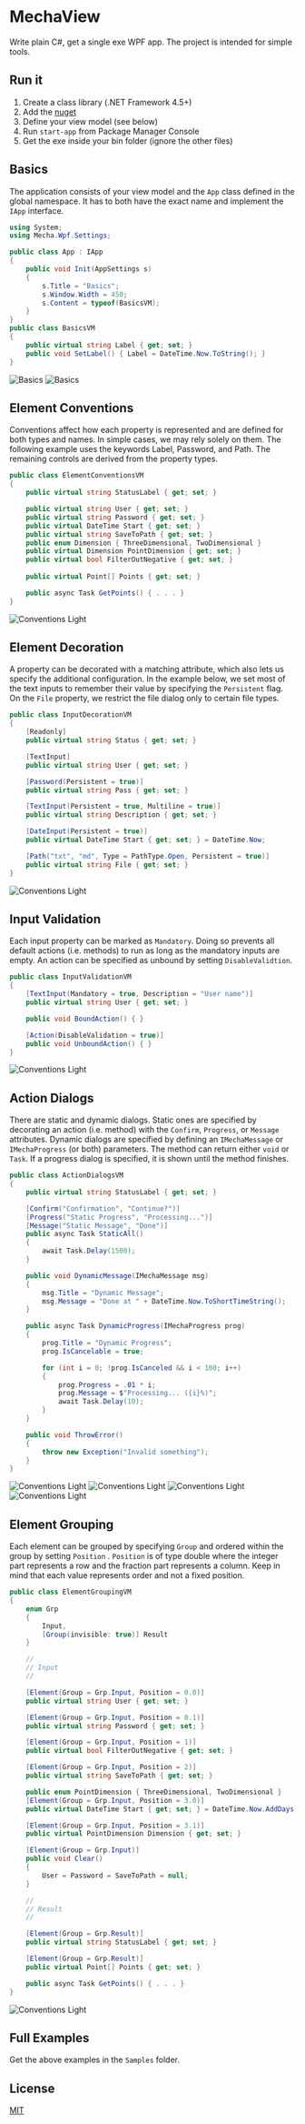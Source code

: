 # MechaView

Write plain C#, get a single exe WPF app. The project is intended for simple tools.

## Run it
1. Create a class library (.NET Framework 4.5+)
2. Add the [nuget](https://www.nuget.org/packages/MechaView.MahApps/0.0.152)
3. Define your view model (see below)
4. Run `start-app` from Package Manager Console
5. Get the exe inside your bin folder (ignore the other files)

## Basics
The application consists of your view model and the `App` class defined in the global namespace. It has to both have the exact name and implement the `IApp` interface.

```csharp
using System;
using Mecha.Wpf.Settings;

public class App : IApp
{
    public void Init(AppSettings s)
    {
        s.Title = "Basics";
        s.Window.Width = 450;
        s.Content = typeof(BasicsVM);
    }
}
public class BasicsVM
{
    public virtual string Label { get; set; }
    public void SetLabel() { Label = DateTime.Now.ToString(); }
}
```
![Basics](docs/basics-light.png)
![Basics](docs/basics-dark.png)

## Element Conventions
Conventions affect how each property is represented and are defined for both types and names. In simple cases, we may rely solely on them. The following example uses the keywords Label, Password, and Path. The remaining controls are derived from the property types.

```csharp
public class ElementConventionsVM
{
    public virtual string StatusLabel { get; set; }

    public virtual string User { get; set; }
    public virtual string Password { get; set; }
    public virtual DateTime Start { get; set; }
    public virtual string SaveToPath { get; set; }
    public enum Dimension { ThreeDimensional, TwoDimensional }
    public virtual Dimension PointDimension { get; set; }
    public virtual bool FilterOutNegative { get; set; }
    
    public virtual Point[] Points { get; set; }

    public async Task GetPoints() { . . . }
}
```
![Conventions Light](docs/conventions-light.png)

## Element Decoration

A property can be decorated with a matching attribute, which also lets us specify the additional configuration. In the example below, we set most of the text inputs to remember their value by specifying the `Persistent` flag. On the `File` property, we restrict the file dialog only to certain file types.

```csharp
public class InputDecorationVM
{
    [Readonly]
    public virtual string Status { get; set; }

    [TextInput]
    public virtual string User { get; set; }

    [Password(Persistent = true)]
    public virtual string Pass { get; set; }

    [TextInput(Persistent = true, Multiline = true)]
    public virtual string Description { get; set; }

    [DateInput(Persistent = true)]
    public virtual DateTime Start { get; set; } = DateTime.Now;

    [Path("txt", "md", Type = PathType.Open, Persistent = true)]
    public virtual string File { get; set; }
}
```
![Conventions Light](docs/decoration-light.png)


## Input Validation

Each input property can be marked as `Mandatory`. Doing so prevents all default actions (i.e. methods) to run as long as the mandatory inputs are empty. An action can be specified as unbound by setting `DisableValidtion`.

```csharp
public class InputValidationVM
{
    [TextInput(Mandatory = true, Description = "User name")]
    public virtual string User { get; set; }

    public void BoundAction() { }

    [Action(DisableValidation = true)]
    public void UnboundAction() { }
}
```

![Conventions Light](docs/validation-light.png)

## Action Dialogs
There are static and dynamic dialogs. Static ones are specified by decorating an action (i.e. method) with the `Confirm`, `Progress`, or `Message` attributes. Dynamic dialogs are specified by defining an `IMechaMessage` or `IMechaProgress` (or both) parameters. The method can return either `void` or `Task`. If a progress dialog is specified, it is shown until the method finishes.

```csharp
public class ActionDialogsVM
{
    public virtual string StatusLabel { get; set; }

    [Confirm("Confirmation", "Continue?")]
    [Progress("Static Progress", "Processing...")]
    [Message("Static Message", "Done")]
    public async Task StaticAll()
    {
        await Task.Delay(1500);
    }

    public void DynamicMessage(IMechaMessage msg)
    {
        msg.Title = "Dynamic Message";
        msg.Message = "Done at " + DateTime.Now.ToShortTimeString();
    }

    public async Task DynamicProgress(IMechaProgress prog)
    {
        prog.Title = "Dynamic Progress";
        prog.IsCancelable = true;

        for (int i = 0; !prog.IsCanceled && i < 100; i++)
        {
            prog.Progress = .01 * i;
            prog.Message = $"Processing... ({i}%)";
            await Task.Delay(10);
        }
    }

    public void ThrowError()
    {
        throw new Exception("Invalid something");
    }
}
```

![Conventions Light](docs/dial-confirm-light.png)
![Conventions Light](docs/dial-msg-light.png)
![Conventions Light](docs/dial-dynprog-light.png)
![Conventions Light](docs/dial-err-light.png)


## Element Grouping

Each element can be grouped by specifying `Group` and ordered within the group by setting `Position` . `Position` is of type double where the integer part represents a row and the fraction part represents a column. Keep in mind that each value represents order and not a fixed position.

```csharp
public class ElementGroupingVM
{
    enum Grp
    {
        Input,
        [Group(invisible: true)] Result
    }

    //
    // Input
    //

    [Element(Group = Grp.Input, Position = 0.0)]
    public virtual string User { get; set; }

    [Element(Group = Grp.Input, Position = 0.1)]
    public virtual string Password { get; set; }

    [Element(Group = Grp.Input, Position = 1)]
    public virtual bool FilterOutNegative { get; set; }

    [Element(Group = Grp.Input, Position = 2)]
    public virtual string SaveToPath { get; set; }

    public enum PointDimension { ThreeDimensional, TwoDimensional }
    [Element(Group = Grp.Input, Position = 3.0)]
    public virtual DateTime Start { get; set; } = DateTime.Now.AddDays(-1);

    [Element(Group = Grp.Input, Position = 3.1)]
    public virtual PointDimension Dimension { get; set; }

    [Element(Group = Grp.Input)]
    public void Clear()
    {
        User = Password = SaveToPath = null;
    }

    //
    // Result
    //

    [Element(Group = Grp.Result)]
    public virtual string StatusLabel { get; set; }

    [Element(Group = Grp.Result)]
    public virtual Point[] Points { get; set; }

    public async Task GetPoints() { . . . }
}
```

![Conventions Light](docs/grouping-light.png)


## Full Examples
Get the above examples in the `Samples` folder.


## License

[MIT](LICENSE)
